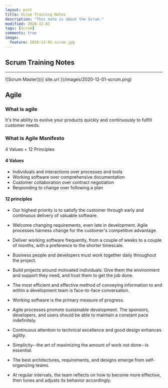 ```yaml
---
layout: post
title: Scrum Training Notes
description: "This note is about the Scrum."
modified: 2020-12-01
tags: [Scrum]
comments: true
image:
  feature: 2020-12-01-scrum.jpg
---
```


## Scrum Training Notes

---

![Scrum Master]({{ site.url }}/images/2020-12-01-scrum.png)

## Agile

### What is agile

It's the ability to evolve your products quickly and continuously to fulfill customer needs.

### What is Agile Manifesto

4 Values + 12 Principles

#### 4 Values

- Individuals and interactions over processes and tools
- Working software over comprehensive documentation
- Customer collaboration over contract negotiation
- Responding to change over following a plan

#### 12 principles

- Our highest priority is to satisfy the customer
through early and continuous delivery
of valuable software.

- Welcome changing requirements, even late in
development. Agile processes harness change for
the customer's competitive advantage.

- Deliver working software frequently, from a
couple of weeks to a couple of months, with a
preference to the shorter timescale.

- Business people and developers must work
together daily throughout the project.

- Build projects around motivated individuals.
Give them the environment and support they need,
and trust them to get the job done.

- The most efficient and effective method of
conveying information to and within a development
team is face-to-face conversation.

- Working software is the primary measure of progress.

- Agile processes promote sustainable development.
The sponsors, developers, and users should be able
to maintain a constant pace indefinitely.

- Continuous attention to technical excellence
and good design enhances agility.

- Simplicity--the art of maximizing the amount
of work not done--is essential.

- The best architectures, requirements, and designs
emerge from self-organizing teams.

- At regular intervals, the team reflects on how
to become more effective, then tunes and adjusts
its behavior accordingly.
